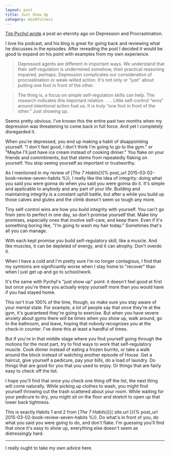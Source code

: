 ```yaml
---
layout: post
title: Just Show Up
category: mindfulness
---
```


[Tim Pychyl wrote](https://www.psychologytoday.com/blog/dont-delay/201306/depression-and-procrastination) a post an eternity ago on Depression and Procrastination.

I love his podcast, and his blog is great for going back and reviewing what he discusses in the episodes. After rereading the post I decided it would be good to expand on his point with examples from my own experience.

>Depressed agents are different in important ways. We understand that their self-regulation is undermined somehow, their practical reasoning impaired, perhaps. Depression complicates our consideration of procrastination or weak-willed action. It's not only or "just" about putting one foot in front of the other.

>The thing is, a focus on simple self-regulation skills can help. The research indicates this important relation. . . . Little self-control “wins” around intentional action fuel us. It is truly “one foot in front of the other.” Just showing up.

Seems pretty obvious. I've known this the entire past two months when my depression was threatening to come back in full force. And yet I completely disregarded it.

When you're depressed, you end up making a habit of disappointing yourself. "I don't feel good, I don't think I'm going to go to the gym." or "Maybe I'll just have ice cream instead of cooking dinner." You flake on your friends and commitments, but that stems from repeatedly flaking on yourself. You stop seeing yourself as important or trustworthy. 

As I mentioned in my review of [*The 7 Habits*]({% post_url 2015-03-02-book-review-seven-habits %}), I really like the idea of integrity: doing what you said you were gonna do when you said you were gonna do it. It's simple and applicable to anybody and any part of your life. Building and maintaining integrity is a constant uphill battle, but after a while you build up those calves and glutes and the climb doesn't seem so tough any more.

Tiny self-control wins are how you build integrity with yourself. You can't go from zero to perfect in one day, so don't promise yourself that. Make tiny promises, especially ones that involve self-care, and keep them. Even if it's something boring like, "I'm going to wash my hair today." Sometimes that's all you can manage.

With each kept promise you build self-regulatory skill, like a muscle. And like muscles, it can be depleted of energy, and it can atrophy. Don't overdo it.

When I have a cold and I'm pretty sure I'm no longer contagious, I find that my symtoms are significantly worse when I stay home to "recover" than when I just get up and go to school/work. 

It's the same with Pychyl's "just show up" point: it doesn't feel good at first but once you're there you actually enjoy yourself more than you would have if you had stayed home.

This isn't true 100% of the time, though, so make sure you stay aware of your mental state. For example, a lot of people say that once they're at the gym, it's guaranteed they're going to exercise. But when you have severe anxiety about gyms there will be times when you show up, walk around, go to the bathroom, and leave, hoping that nobody recognizes you at the check-in counter. I've done this at least a handful of times.

But if you're in that middle stage where you find yourself going through the motions for the most part, try to find ways to work that self-regulatory muscle. Cook dinner instead of eating a frozen burrito, or take a walk around the block instead of watching another episode of *House*. Get a haircut, give yourself a pedicure, pay your bills, do a load of laundry. Do things that are good for you that you used to enjoy. Or things that are fairly easy to check off the list.

I hope you'll find that once you check one thing off the list, the next thing will come naturally. While picking up clothes to wash, you might find yourself throwing out the trash scattered about your room. While waiting for your pedicure to dry, you might sit on the floor and stretch to open up that lower back tightness.

This is exactly Habits 1 and 2 from [*The 7 Habits*]({{ site.url }}{% post_url 2015-03-02-book-review-seven-habits %}). Do what's in front of you, do what you said you were going to do, and don't flake. I'm guessing you'll find that once it's easy to show up, everything else doesn't seem as distressingly hard.

---

I really ought to take my own advice here.